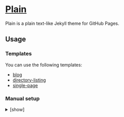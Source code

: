 # [Plain](https://jekyll-theme-plain.github.io/blog/)

Plain is a plain text-like Jekyll theme for GitHub Pages.

## Usage

### Templates

You can use the following templates:

* [blog](https://github.com/jekyll-theme-plain/blog)
* [directory-listing](https://github.com/jekyll-theme-plain/directory-listing)
* [single-page](https://github.com/jekyll-theme-plain/single-page)

### Manual setup

<details>
<summary>[show]</summary>

To set up manually, add the following to your `_config.yml`:

    remote_theme: jekyll-theme-plain/jekyll-theme-plain

See the template's [_config.yml](https://github.com/jekyll-theme-plain/blog/blob/main/_config.yml) for options.

## Layouts

You can override the layout by creating a file of the same name in the `_layouts` directory.

* [default](_layouts/default.html)
* [post](_layouts/post.html)

Layouts and style sheets are not applied automatically; for posts, you may want to use the [front matter defaults](https://jekyllrb.com/docs/configuration/front-matter-defaults/) in the `_config.yml`:

    # Front matter defaults for posts
    defaults:
      - scope:
          path: ""
          type: posts
        values:
          layout: post
          stylesheets:
            # - default.css # site-wide style sheet (if any)
            - post.css
          title: "" # if an empty string is specified, the URL is set as the title.

## Includes

You can override the include by creating a file of the same name in the `_includes` directory.

* [custom-head.html](_includes/custom-head.html) - additional tags to the `<head>`
* [post.css](_includes/post.css) - style sheet for posts

<!-- -->

* [directory-listing.html](_includes/directory-listing.html)
* [page-listing.html](_includes/page-listing.html)
* [post-listing.html](_includes/post-listing.html)

You can place a post listing on any page by writing `{%- include post-listing.html -%}`, and so forth.

</details>
